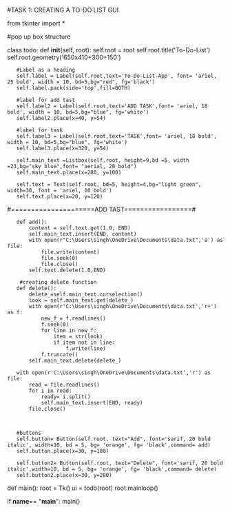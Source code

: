 #TASK 1: CREATING A TO-DO LIST GUI

from tkinter import *

#pop up box structure

class todo:
    def __init__(self, root):
       self.root = root
       self.root.title('To-Do-List')
       self.root.geometry('650x410+300+150')

       #Label as a heading 
       self.label = Label(self.root,text='To-Do-List-App', font= 'ariel, 25 bold', width = 10, bd=5,bg="red", fg='black')
       self.label.pack(side='top',fill=BOTH)

       #label for add tast
       self.label2 = Label(self.root,text='ADD TASK',font= 'ariel, 18 bold', width = 10, bd=5,bg="blue", fg='white')
       self.label2.place(x=40, y=54)

       #label for task
       self.label3 = Label(self.root,text='TASK',font= 'ariel, 18 bold', width = 10, bd=5,bg="blue", fg='white')
       self.label3.place(x=320, y=54)

       self.main_text =Listbox(self.root, height=9,bd =5, width =23,bg="sky blue",font= "aerial, 20 bold")
       self.main_text.place(x=280, y=100)

       self.text = Text(self.root, bd=5, height=4,bg="light green", width=30, font = 'ariel, 10 bold')
       self.text.place(x=20, y=120)

#=====================ADD TAST=================#
       
       def add():
           content = self.text.get(1.0, END)
           self.main_text.insert(END, content)
           with open(r"C:\Users\singh\OneDrive\Documents\data.txt",'a') as file:
               file.write(content)
               file.seek(0)
               file.close()
           self.text.delete(1.0,END)
        
        #creating delete function
       def delete():
           delete_=self.main_text.curselection()
           look = self.main_text.get(delete_) 
           with open(r'C:\Users\singh\OneDrive\Documents\data.txt','r+') as f:
               new_f = f.readlines()
               f.seek(0)
               for line in new_f:
                   item = str(look)
                   if item not in line:
                       f.write(line)
               f.truncate() 
           self.main_text.delete(delete_)

       with open(r'C:\Users\singh\OneDrive\Documents\data.txt','r') as file:
           read = file.readlines()
           for i in read:
               ready= i.split()
               self.main_text.insert(END, ready)
           file.close()
    

    
       #buttons
       self.button= Button(self.root, text="Add", font='sarif, 20 bold italic', width=10, bd = 5, bg= 'orange', fg= 'black',command= add)
       self.button.place(x=30, y=180)

       self.button2= Button(self.root, text="Delete", font='sarif, 20 bold italic',width=10, bd = 5, bg= 'orange', fg= 'black',command= delete)
       self.button2.place(x=30, y=280)   


       
def main():
 root = Tk()
 ui = todo(root)
 root.mainloop()

if __name__== "__main__":
    main()
 
